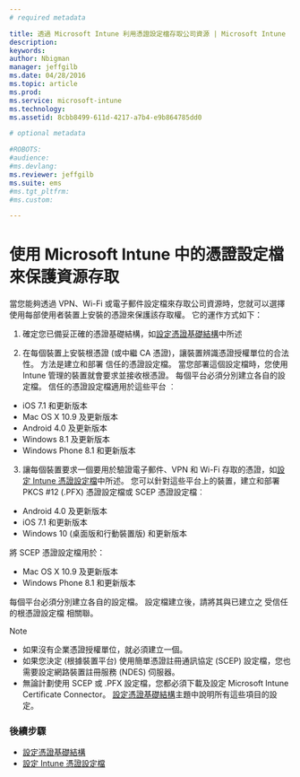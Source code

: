 ```yaml
---
# required metadata

title: 透過 Microsoft Intune 利用憑證設定檔存取公司資源 | Microsoft Intune
description:
keywords:
author: Nbigman
manager: jeffgilb
ms.date: 04/28/2016
ms.topic: article
ms.prod:
ms.service: microsoft-intune
ms.technology:
ms.assetid: 8cbb8499-611d-4217-a7b4-e9b864785dd0

# optional metadata

#ROBOTS:
#audience:
#ms.devlang:
ms.reviewer: jeffgilb
ms.suite: ems
#ms.tgt_pltfrm:
#ms.custom:

---
```


# 使用 Microsoft Intune 中的憑證設定檔來保護資源存取
當您能夠透過 VPN、Wi-Fi 或電子郵件設定檔來存取公司資源時，您就可以選擇使用每部使用者裝置上安裝的憑證來保護該存取權。 它的運作方式如下：

1. 確定您已備妥正確的憑證基礎結構，如[設定憑證基礎結構](configure-certificate-infrastructure.md)中所述

2. 在每個裝置上安裝根憑證 (或中繼 CA 憑證)，讓裝置辨識憑證授權單位的合法性。 方法是建立和部署 信任的憑證設定檔。 當您部署這個設定檔時，您使用 Intune 管理的裝置就會要求並接收根憑證。 每個平台必須分別建立各自的設定檔。 信任的憑證設定檔適用於這些平台 ︰
 -  iOS 7.1 和更新版本
 -  Mac OS X 10.9 及更新版本
 -  Android 4.0 及更新版本
 -  Windows 8.1 及更新版本
 -  Windows Phone 8.1 和更新版本

3. 讓每個裝置要求一個要用於驗證電子郵件、VPN 和 Wi-Fi 存取的憑證，如[設定 Intune 憑證設定檔](configure-intune-certificate-profiles.md)中所述。 您可以針對這些平台上的裝置，建立和部署 PKCS #12 (.PFX) 憑證設定檔或 SCEP 憑證設定檔︰
 
-  Android 4.0 及更新版本
-  iOS 7.1 和更新版本
-  Windows 10 (桌面版和行動裝置版) 和更新版本 

將 SCEP 憑證設定檔用於：
-   Mac OS X 10.9 及更新版本
-   Windows Phone 8.1 和更新版本

每個平台必須分別建立各自的設定檔。 設定檔建立後，請將其與已建立之 受信任的根憑證設定檔 相關聯。

> [!NOTE]           
> -    如果沒有企業憑證授權單位，就必須建立一個。 
>- 如果您決定 (根據裝置平台) 使用簡單憑證註冊通訊協定 (SCEP) 設定檔，您也需要設定網路裝置註冊服務 (NDES) 伺服器。
>-  無論計劃使用 SCEP 或 .PFX 設定檔，您都必須下載及設定 Microsoft Intune Certificate Connector。
> [設定憑證基礎結構](configure-certificate-infrastructure.md)主題中說明所有這些項目的設定。

### 後續步驟
- [設定憑證基礎結構](configure-certificate-infrastructure.md)
- [設定 Intune 憑證設定檔](configure-intune-certificate-profiles.md)



<!--HONumber=May16_HO2-->


